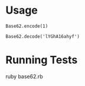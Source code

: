 Usage
=====

    Base62.encode(1)

    Base62.decode('lYGhA16ahyf')

Running Tests
=============

ruby base62.rb
